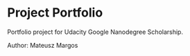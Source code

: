 # Project Portfolio

Portfolio project for Udacity Google Nanodegree Scholarship.

Author: Mateusz Margos
